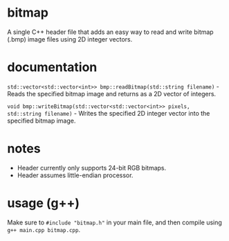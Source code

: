 # bitmap
A single C++ header file that adds an easy way to read and write bitmap (.bmp) image files using 2D integer vectors.

# documentation
`std::vector<std::vector<int>> bmp::readBitmap(std::string filename)` - Reads the specified bitmap image and returns as a 2D vector of integers.

`void bmp::writeBitmap(std::vector<std::vector<int>> pixels, std::string filename)` - Writes the specified 2D integer vector into the specified bitmap image.

# notes
- Header currently only supports 24-bit RGB bitmaps.
- Header assumes little-endian processor.

# usage (g++)
Make sure to `#include "bitmap.h"` in your main file, and then compile using `g++ main.cpp bitmap.cpp`.

